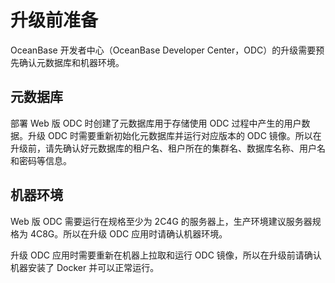 升级前准备 
==========================

OceanBase 开发者中心（OceanBase Developer Center，ODC）的升级需要预先确认元数据库和机器环境。

元数据库 
-------------------------

部署 Web 版 ODC 时创建了元数据库用于存储使用 ODC 过程中产生的用户数据。升级 ODC 时需要重新初始化元数据库并运行对应版本的 ODC 镜像。所以在升级前，请先确认好元数据库的租户名、租户所在的集群名、数据库名称、用户名和密码等信息。

机器环境 
-------------------------

Web 版 ODC 需要运行在规格至少为 2C4G 的服务器上，生产环境建议服务器规格为 4C8G。所以在升级 ODC 应用时请确认机器环境。

升级 ODC 应用时需要重新在机器上拉取和运行 ODC 镜像，所以在升级前请确认机器安装了 Docker 并可以正常运行。
